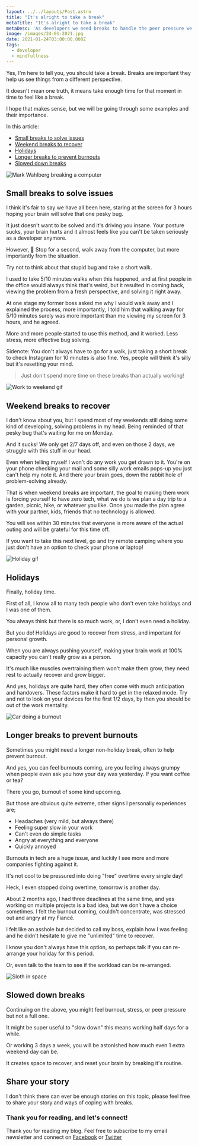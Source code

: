 ```yaml
---
layout: ../../layouts/Post.astro
title: "It's alright to take a break"
metaTitle: "It's alright to take a break"
metaDesc: 'As developers we need breaks to handle the peer pressure we are under.'
image: /images/24-01-2021.jpg
date: 2021-01-24T03:00:00.000Z
tags:
  - developer
  - mindfullness
---
```


Yes, I'm here to tell you, you should take a break.
Breaks are important they help us see things from a different perspective.

It doesn't mean one truth, it means take enough time for that moment in time to feel like a break.

I hope that makes sense, but we will be going through some examples and their importance.

In this article:

- [Small breaks to solve issues](#heading-small-breaks-to-solve-issues)
- [Weekend breaks to recover](#heading-weekend-breaks-to-recover)
- [Holidays](#heading-holidays)
- [Longer breaks to prevent burnouts](#heading-longer-breaks-to-prevent-burnouts)
- [Slowed down breaks](#heading-slowed-down-breaks)

![Mark Wahlberg breaking a computer](https://media.giphy.com/media/4VUiK7uleZ7BcP21Sx/giphy.gif)

## Small breaks to solve issues

I think it's fair to say we have all been here, staring at the screen for 3 hours hoping your brain will solve that one pesky bug.

It just doesn't want to be solved and it's driving you insane. Your posture sucks, your brain hurts and it almost feels like you can't be taken seriously as a developer anymore.

However, 🛑 Stop for a second, walk away from the computer, but more importantly from the situation.

Try not to think about that stupid bug and take a short walk.

I used to take 5/10 minutes walks when this happened, and at first people in the office would always think that's weird, but it resulted in coming back, viewing the problem from a fresh perspective, and solving it right away.

At one stage my former boss asked me why I would walk away and I explained the process, more importantly, I told him that walking away for 5/10 minutes surely was more important than me viewing my screen for 3 hours, and he agreed.

More and more people started to use this method, and it worked. Less stress, more effective bug solving.

Sidenote: You don't always have to go for a walk, just taking a short break to check Instagram for 10 minutes is also fine.
Yes, people will think it's silly but it's resetting your mind.

> Just don't spend more time on these breaks than actually working!

![Work to weekend gif](https://media.giphy.com/media/U3t5kVx4M8DkRa16Sm/giphy-downsized.gif)

## Weekend breaks to recover

I don't know about you, but I spend most of my weekends still doing some kind of developing, solving problems in my head.
Being reminded of that pesky bug that's waiting for me on Monday.

And it sucks! We only get 2/7 days off, and even on those 2 days, we struggle with this stuff in our head.

Even when telling myself I won't do any work you get drawn to it. You're on your phone checking your mail and some silly work emails pops-up you just can't help my note it.
And there your brain goes, down the rabbit hole of problem-solving already.

That is when weekend breaks are important, the goal to making them work is forcing yourself to have zero tech, what we do is we plan a day trip to a garden, picnic, hike, or whatever you like. Once you made the plan agree with your partner, kids, friends that no technology is allowed.

You will see within 30 minutes that everyone is more aware of the actual outing and will be grateful for this time off.

If you want to take this next level, go and try remote camping where you just don't have an option to check your phone or laptop!

![Holiday gif](https://media.giphy.com/media/l2SqfuVPmWDuydRHa/giphy.gif)

## Holidays

Finally, holiday time.

First of all, I know all to many tech people who don't even take holidays and I was one of them.

You always think but there is so much work, or, I don't even need a holiday.

But you do! Holidays are good to recover from stress, and important for personal growth.

When you are always pushing yourself, making your brain work at 100% capacity you can't really grow as a person.

It's much like muscles overtraining them won't make them grow, they need rest to actually recover and grow bigger.

And yes, holidays are quite hard, they often come with much anticipation and handovers. These factors make it hard to get in the relaxed mode. Try and not to look on your devices for the first 1/2 days, by then you should be out of the work mentality.

![Car doing a burnout](https://media.giphy.com/media/wRYbY8OPGkHxS/giphy.gif)

## Longer breaks to prevent burnouts

Sometimes you might need a longer non-holiday break, often to help prevent burnout.

And yes, you can feel burnouts coming, are you feeling always grumpy when people even ask you how your day was yesterday. If you want coffee or tea?

There you go, burnout of some kind upcoming.

But those are obvious quite extreme, other signs I personally experiences are;

- Headaches (very mild, but always there)
- Feeling super slow in your work
- Can't even do simple tasks
- Angry at everything and everyone
- Quickly annoyed

Burnouts in tech are a huge issue, and luckily I see more and more companies fighting against it.

It's not cool to be pressured into doing "free" overtime every single day!

Heck, I even stopped doing overtime, tomorrow is another day.

About 2 months ago, I had three deadlines at the same time, and yes working on multiple projects is a bad idea, but we don't have a choice sometimes.
I felt the burnout coming, couldn't concentrate, was stressed out and angry at my Fiancé.

I felt like an asshole but decided to call my boss, explain how I was feeling and he didn't hesitate to give me "unlimited" time to recover.

I know you don't always have this option, so perhaps talk if you can re-arrange your holiday for this period.

Or, even talk to the team to see if the workload can be re-arranged.

![Sloth in space](https://media.giphy.com/media/AposSatwmTvUc/giphy.gif)

## Slowed down breaks

Continuing on the above, you might feel burnout, stress, or peer pressure but not a full one.

It might be super useful to "slow down" this means working half days for a while.

Or working 3 days a week, you will be astonished how much even 1 extra weekend day can be.

It creates space to recover, and reset your brain by breaking it's routine.

## Share your story

I don't think there can ever be enough stories on this topic, please feel free to share your story and ways of coping with breaks.

### Thank you for reading, and let's connect!

Thank you for reading my blog. Feel free to subscribe to my email newsletter and connect on [Facebook](https://www.facebook.com/DailyDevTipsBlog) or [Twitter](https://twitter.com/DailyDevTips1)

